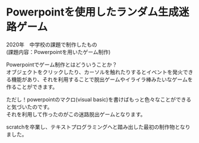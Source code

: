 # Powerpointを使用したランダム生成迷路ゲーム

2020年　中学校の課題で制作したもの<br>
(課題内容：Powerpointを用いたゲーム制作)

Powerpointでゲーム制作とはどういうことか？<br>
オブジェクトをクリックしたり、カーソルを触れたりするとイベントを発火できる機能があり、それを利用することで脱出ゲームやイライラ棒みたいなゲームを作ることができます。

ただし！powerpointのマクロ(visual basic)を書けばもっと色々なことができると気づいたのです。<br>
それを利用して作ったのがこの迷路脱出ゲームとなります。

scratchを卒業し、テキストプログラミングへと踏み出した最初の制作物となりました。

